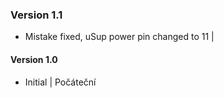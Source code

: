 ### Version 1.1
- Mistake fixed, uSup power pin changed to 11 | 
#### Version 1.0
- Initial | Počáteční